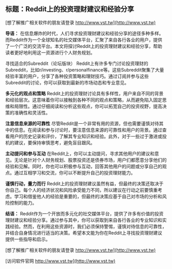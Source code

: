 ## **标题：Reddit上的投资理财建议和经验分享**

[想了解推广相关软件的朋友请登录 http://www.vst.tw](http://www.vst.tw)

**导语：**
在信息爆炸的时代，人们寻求投资理财建议和经验分享的途径多种多样。而Reddit作为一个全球知名的社交媒体平台，汇聚了来自各行各业的用户，提供了一个广泛的交流平台。本文将探讨Reddit上的投资理财建议和经验分享，帮助读者更好地利用这一资源进行个人财务规划。

寻找适合的Subreddit（论坛版块）
Reddit上有许多专门讨论投资理财的Subreddit，比如r/investing、r/personalfinance等。这些Subreddit聚集了大量经验丰富的用户，分享了各种投资策略和理财技巧。通过订阅并参与这些Subreddit的讨论，你可以获取到最新的市场动态和专业意见。

**多元化的观点和策略**
Reddit上的投资理财讨论具有多样性，用户来自不同的背景和经验层次。这意味着你可以接触到各种不同的观点和策略，从而避免陷入固定思维和局限性。通过仔细阅读和分析这些观点，你可以拓宽自己的投资视野，提高决策的准确性和灵活性。

**注意信息来源的可靠性**
尽管Reddit是一个非常有用的资源，但也需要谨慎对待其中的信息。在阅读和参与讨论时，要注意信息来源的可靠性和用户的背景。通过查看用户的历史记录和评价，了解其专业知识和经验。此外，对于一些过于激进或投机的建议，要保持审慎思考，避免盲目跟风。

**主动提问和参与互动**
在Reddit上，你可以主动提问，寻求其他用户的建议和意见。无论是针对个人财务规划、股票投资还是债券市场，用户们都愿意分享他们的经验和见解。同时，你也可以积极参与互动，回答其他用户的问题或分享自己的观点。通过互相学习和交流，你可以不断提升自己的投资理财能力。

**谨慎行动，量力而行**
Reddit上的投资理财建议虽然有益，但最终的决策还取决于你自己。每个人的经济状况和风险承受能力不同，所以建议在行动之前要慎重考虑。学习和借鉴他人的经验是重要的，但最终的决策应基于自己对市场的分析和风险控制的能力。

**结语：**
Reddit作为一个开放而多元化的社交媒体平台，提供了许多有价值的投资理财建议和经验分享。通过参与其中，你可以获取到来自各行各业的专业知识和实践经验。然而，在利用这些资源时，我们必须保持警惕，谨慎对待信息的可靠性，并结合自身情况进行适当的决策。希望本文能为你在Reddit上寻找投资理财建议提供一些指导和启示。

[想了解推广相关软件的朋友请登录 http://www.vst.tw](http://www.vst.tw)


[访问软件官网 http://www.vst.tw](http://www.vst.tw)
